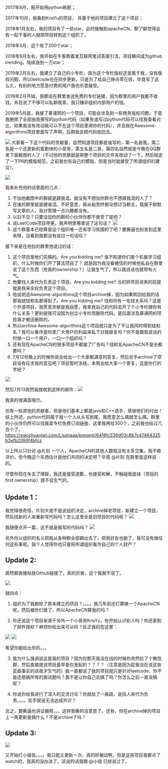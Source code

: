 2017年8月，我开始用python刷题；

2017年10月，我看到KrisYu的项目， 并基于他的项目建立了这个项目；

2018年1月左右，我的项目有了一些star，此时接触到apacheCN，聊了聊觉得会有一起干事的人就把项目转到这个组织了。

2018年5月，这个有了200个star；

2018年9月左右，我开始在牛客靠着发互联网笔试答案引流，项目瞬间成为github trending，陆续涨到一万star；

2019年2月左右，我建立了自己的小专栏，因为这个专栏版权还是属于我，没有版权问题，所以leetcode也在同步更新，只是为了给自己挣点零花钱，毕竟写了这么久，有别的地方愿意付费的用户我也乐意接受。

2019年2月开始，我都会在群里发送免费的专栏链接，因为群里的用户我都不收钱，并且说了不够可以私聊我拿，我只赚非组织内部用户的钱。

2019年5月底，我接了慕课网的一个项目，可能会涉及到一些商务版权问题，于是我删除了全部由我撰写的python代码（如果有谁写过python代码可以找我查看对比，如果我没有改动我可以不在这个项目里用你的代码），并且我在Awesome-algorithms项目里面写了声明，后期我会把代码放回去。

![](https://images.xiaozhuanlan.com/photo/2019/2e567364eec09b3ca2a88f51fc7980b2.png)
大家看一下这个代码的贡献量，自然知道项目都是谁写的，第一名是我，第二名是一个还更新的蛮勤快的小哥哥，第五名是二哥，第四名自然就是今晚在QQ群发下面截图的人了（不过他的贡献就是把整个项目的文件夹改动了一下，然后规定了一下PR的模版规范，之前我也有自己的模版，但是当时就接受了所谓组织的建议）。

![](https://images.xiaozhuanlan.com/photo/2019/932f12a6fe61bf3ea005e9c7197c10f7.png)

我来补充他的话里面的几点：
1. 不加他截图中的群就是跟我混。就没有不想加你群也不想跟我混的人了？
2. 在谁的群里就是跟谁混。不好意思，我从始至终都没想过当群主，我属于默默写文章的人，我对管理一点兴趣都没有。
3. 以后不见？只要没加你的群的小伙伴你都不接受了是吧？
4. 说LeetCode项目停更。我声明里哪里说了这句话？
![](https://images.xiaozhuanlan.com/photo/2019/1037db00c73a8dc0fbd850b08c4f9113.png)
5. 这个群基本已经算是这个组织唯一还有学习氛围的了吧？要撕逼也别发到这里来呀，没看到我都没有说过一句话吗？


接下来是在他拉的群里他说过的话：
1. 这个项目是他们先搞的。Are you kidding me? 谁不知道你们是个机器学习组织，什么时候你们开了算法项目了？
就是因为我没看微信的时候他私自在群里说了这个东西（抢我的ownership？）让我生气了，所以我说话也就带有火气。
2. 他要找人来代为负责这个项目。Are you kidding me? 当初转项目进来的前提就是我来全权负责这个项目。
3. 他说把这Awesome-algorithms这个项目archive掉，因为如果转回给我的话那我就钱和名都得到了。Are you kidding me? 钱和你有一毛钱关系吗？这是个开源项目，我愿意贡献是我自愿，我拿我自己的代码去开了个小专栏跟你有什么关系？更别提我可没因为创立小专栏而删除代码，是后面涉及慕课网的项目我才被迫删除的。
4. 所以archive Awesome-algorithms这个项目就只是为了不让我同时得到钱和名？我可以看作是你拿广大用户的利益来私下对我报复吗？你不是跟我说话的时候一口一个用户，一口一个组织吗？
5. 还有现在ApacheCN的很多项目不都接了广告吗？钱和名ApacheCN不是全都要吗？
5. 7月12号晚上的时候你说会给出一个大家都满意的答复，然后反手archive了项目没有征求我的意见吧？项目暂时冻结，本周会给大家一个答复，这是你打的字吧？

![](https://images.xiaozhuanlan.com/photo/2019/bab860295386569c6267434358cba649.png)

然后7月13突然我就收到这样的邮件：![](https://images.xiaozhuanlan.com/photo/2019/9d80869902ac3a548cc3f8b48e32aae6.png)

我真的很满意哦😯。


也有一些其他的贡献者，但是他们基本上都是java和C++选手，感谢他们的付出！综上所述，python代码属于我一个人从头写到尾，我愿意怎么搞就怎么搞。群里的小伙伴仍然可以找我拿专栏免费订阅链接，这里我再给300个，之前我也给过几百个了。https://xiaozhuanlan.com/Lisanaaa/present/6418fc536d03c8b7c47464325b3efb2099f4bfca

以上所以只针对 @片刻 一个人，ApacheCN的其他人跟我没有太多交集，我不做评价。但今晚这个东西估计是他们共同的决定吧？毕竟 @片刻 在群里是这样说的。

尽管你现在失去了理智，我还是接受道歉，也接受和解，不触碰我底线（项目的first ownership）我不会生气的。

## Update 1：

我觉得很奇怪，片刻大佬不是说组织决定，archive掉老项目，新建立一个项目，然后找新的人来重新写代码吗？怎么这里全是旧项目的代码呢？
![](https://images.xiaozhuanlan.com/photo/2019/f639dd50e1e007dcb4d8b64966e6f2a5.png)

我随便点开一篇，这不就是我写的代码吗？
![](https://images.xiaozhuanlan.com/photo/2019/5c61322e25df008ffc5ee12afe5182ad.png)

另外你以组织的名义把我从各种群全部踢出去了，把我好友也删了，我可没有做任何这些事呢。我个人觉得你也只是将所谓组织看作自己的个人财产？


## Update 2:

居然都直接贴我Github链接了，真的厉害，这个我就不说了。

![](https://images.xiaozhuanlan.com/photo/2019/3326714ed0003cc48f24871210791d7c.png)


就四点：
1. 组织为了我删除了原本建立的项目？。。。。我几年前还打算做一个ApacheCN呢，然后被你们做了，所以ApacheCN算我的吗？

2. 你还说这个项目来源于另外一个小哥哥KrisYu，你开始认识别人吗？你还拿到了邮件授权？麻烦你给出来可以吗？反正我的在这里：

![](https://images.xiaozhuanlan.com/photo/2019/1209c6ba880944a2284216a1641e4534.png)
![](https://images.xiaozhuanlan.com/photo/2019/2d55537189619643565a57fd5a1d942d.png)

希望你能给出你的。。。

3. 我为什么强调说这是我的项目？因为你那天我没在线的时候你突然拉了个微信群，然后直接就说项目最早是你发起的？？？？（注意是因为趁我没在说这些歪曲事实的话我才生气的）我一直都说了我的项目就只是针对leetcode，你不是还想搞所有的面试题吗？我不是让你自己去搞了吗？你怎么之前一直没搞呢？

4. 你说你给我进行了深入的交流讨论？你就给了一条路，说找人来代为负责。。。。反手就说无法达成共识？

总之，要撕逼也讲证据呀。。。这样我撕的没意思了。还有，你在archive掉的项目上一再更新是搞什么？不是archive了吗？

## Update 3:

![](https://images.xiaozhuanlan.com/photo/2019/45efa48e69f641c70e172975d4276c19.png)

又开始打小报告。。。。我只能又更新一次，真的好被动啊，但是这些项目我都点了watch的，我真的没办法了，该说的话我跟 @小瑶 已经说过了。






































